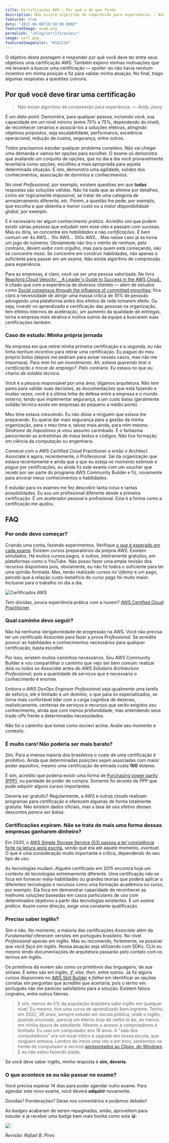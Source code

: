 ```yaml
---
title: Certificações AWS — Por quê e de que forma
description: Não existe algoritmo de compressão para experiência. — Andy Jassy
featured: true
date: "2022-04-08T10:50:00.000Z"
featuredImage: exam.png
permalink: "/blog/certificacoes/"
image: cert.png
featuredImageColor: "#1E2C54"
---
```


O objetivo desta postagem é responder por quê você deve ter entre seus objetivos uma certificação AWS. Também exploro minhas motivações que me levaram a buscar uma certificação — spoiler: eu não havia nenhum incentivo em minha posição e fiz para validar minha atuação. No final, trago algumas respostas a questões comuns.

## Por quê você deve tirar uma certificação

> Não existe algoritmo de compressão para experiência. — _Andy Jassy_

É um _data-point_. Demonstra, para qualquer pessoa, incluindo você, sua capacidade em um nível mínimo (entre 70% a 75%, dependendo do nível), de reconhecer cenários e associá-los a soluções efetivas, atingindo objetivos propostos, seja escalabilidade, performance, excelência operacional, redução de custos, segurança, entre outros.

Todos precisamos estudar qualquer problema complexo. Não vai chegar uma demanda e vamos ter opções para escolher. O exame só demonstra que avaliando um conjunto de opções, que no dia a dia você provavelmente levantaria como opções, escolheu a mais apropriada para aquela determinada situação. E isto, demonstra uma agilidade, solidez dos conhecimentos, associação de domínios e conhecimentos.

No nível _Professional_, por exemplo, existem questões em que **todas** respostas são soluções _válidas_. Não há nada que as elimine por detalhes, como ser logicamente impossível, se tratar de uma categoria de armazenamento diferente, etc. Porém, a questão lhe pede, por exemplo, que escolha a que obtenha o _menor custo_ ou a _maior disponibilidade global_, por exemplo.

E é necessário ter algum conhecimento _prático_. Acredito sim que podem existir várias pessoas que estudam sem esse viés e passam com sucesso. Mas eu diria, se concentre em _habilidades_ e não _certificações_. É bem comum ver 4x AWS... 10x AWS... 100x AWS... Mas nesse caso já se torna um jogo de números. Obviamente não tiro o mérito de nenhum, pelo contrário, devem exibir com orgulho, mas para quem está começando, não se concentre nisso. Se concentre em construir habilidades, não apenas o suficiente para passar em um exame. Não existe algoritmo de compressão para experiência.

Para as empresas, é claro, você vai ser uma pessoa valorizada. No livro [Reaching Cloud Velocity: _ A Leader's Guide to Success in the AWS Cloud_](https://amzn.to/3reoXev) é citado que com a experiência de diversos clientes — além de estudos como [Social consensus through the influence of committed minorities](https://arxiv.org/abs/1102.3931); fica clara a necessidade de atingir uma massa crítica de _10%_ de pessoas advogando uma plataforma antes dos efeitos de rede tomarem efeito. Ou seja, investir no aprendizado e certificação das pessoas na organização, tem efeitos internos de aceleração, um aumento da qualidade de entregas, torna a empresa mais atrativa e motiva outros da equipe a buscarem suas certificações também.

### Caso de estudo: Minha própria jornada

Na empresa em que retirei minha primeira certificação e a segunda, eu não tinha nenhum _incentivo_ para retirar uma certificação. Eu paguei do meu próprio bolso (depois me pediram para avisar nesses casos, mas não me importava). Para mim foi um _investimento_. _Ah, estava querendo tirar a certificação e trocar de emprego?_. Pelo contrário. Eu estava no que eu chamo de _solidão técnica_. 

Você é a pessoa responsável por uma área, digamos arquitetura. Não tem pares para validar suas decisões, as documentações que está fazendo e muitas vezes, você é a última linha de defesa entre a empresa e o mundo externo, tendo que implementar segurança, a um custo baixo (geralmente solidão técnica existe em empresas de pequeno a médio porte). 

Meu time estava crescendo. Eu não disse a ninguém que estava me preparando. Eu queria dar mais segurança para a gestão da minha organização, para o meu time e, talvez mais ainda, para mim mesmo. _Síndrome de impostores_ já virou assunto carimbado. É o fantasma percorrendo as entrelinhas de meus textos e códigos. Não tive formação em ciência da computação ou engenharia.

Comecei com o AWS Certified Cloud Practitioner e então o Architect Associate e agora, recentemente, o Professional. Saí da organização que estava recentemente e ainda que a que eu esteja no momento estimule e _pague_ por certificações, eu ainda fiz este exame com um voucher que recebi por ser parte do programa AWS Community Builder e fiz, novamente para ancorar meus conhecimentos e habilidades.

E estudar para os exames me fez descobrir tanta coisa e tantas possibilidades. Eu sou um profissional diferente desde a primeira certificação. É um acelerador pessoal e profissional. Esta é a forma como a certificação me ajudou. 

## FAQ

### Por onde devo começar?

Criando uma conta, fazendo experimentos. Verifique [o que é esperado em cada exame](https://aws.amazon.com/pt/certification/). Existem cursos preparatórios da própria AWS. Existem simulados. Há muitos cursos pagos, e outros, inteiramente gratuitos, em plataformas como o YouTube. Não posso fazer uma ampla revisão dos recursos disponíveis pois, obviamente, eu não fiz todos o suficiente para ter uma opinião formada. Mas, tendo realizado cursos no Udemy e um pago, percebi que a relação custo-benefício do curso pago foi muito maior. Inclusive para o trabalho no dia a dia.

![Certificados AWS](https://dev-to-uploads.s3.amazonaws.com/uploads/articles/2cdt29sye5eopay9qf44.png)

Tem dúvidas, pouca experiência prática com a nuvem? [AWS Certified Cloud Practitioner](https://aws.amazon.com/pt/certification/certified-cloud-practitioner/).

### Qual caminho devo seguir?

Não há nenhuma obrigatoriedade de progressão na AWS. Você não precisa ter um certificado _Associate_ para fazer a prova _Professional_. Se acredita possuir as habilidades e conhecimentos necessários para qualquer certificação, basta escolher. 

Por isso, existem muitos caminhos necessários. Sou AWS Community Builder e vou compartilhar o caminho que vejo ser bem comum: realizar dois ou todos os _Associate_ antes do _AWS Solutions Architecture Professional_, pois a quantidade de serviços que é necessário o conhecimento é enorme. 

Embora o _AWS DevOps Engineer Professional_ seja igualmente uma tarefa de esforço, ele é limitado a um domínio, o que para os especializados, se torna mais confortável lidar com a carga cognitiva de dezenas, realisticamente, centenas de serviços e recursos que serão exigidos seu conhecimento, ainda que com menos profundidade, mas entendendo seus trade-offs frente a determinadas necessidades. 

Não foi o caminho que tomei como escrevi acima. Avalie seu momento e contexto.

### É muito caro! Não poderia ser mais barato?

Sim. Para a imensa maioria dos brasileiros o custo de uma certificação é proibitivo. Ainda que determinadas posições sejam associadas com maior poder aquisitivo, mesmo uma certificação de entrada custa **100** doláres. 

E sim, acredito que poderia existir uma forma de [Purchasing power parity (PPP)](https://www.investopedia.com/updates/purchasing-power-parity-ppp/), ou paridade de poder de compra. Somente foi através de PPP que pude adquirir alguns cursos importantes.

Deveria ser gratuito? Regularmente, a AWS e outras clouds realizam programas para certificação e oferecem algumas de forma totalmente gratuita. Não existem dados oficiais, mas a taxa de uso efetivo desses descontos _parece ser baixa_.

### Certificações expiram. Não se trata de mais uma forma dessas empresas ganharem dinheiro?

Em 2020, o [AWS Simple Storage Service (S3) passou a ter consistência forte na leitura após escrita](https://aws.amazon.com/pt/blogs/aws/amazon-s3-update-strong-read-after-write-consistency/), sendo que era até aquele momento, _eventual_. O que é uma consideração muito importante e crítica, dependendo do seu tipo de uso. 

As tecnologias mudam. Alguém certificado em 2015 encontra hoje um contexto de tecnologias extremamente diferente. Uma certificação não se foca em fornecer meta-habilidades ou grandes teorias que poderá aplicar a diferentes tecnologias e recursos como uma formação acadêmica ou curso, por exemplo. Ela foca em demonstrar capacidade de reconhecer as melhores soluções baseadas em casos particulares de uso com determinados objetivos a partir das tecnologias existentes. É um _exame prático_. Assim como direção, exige uma constante qualificação.

### Preciso saber inglês?

Sim e não. No momento, a maioria das certificações _Associate_ além da _Fundamental_ oferecem versões em português brasileiro. No nível _Professional_ apenas em inglês. Mas eu recomendo, fortemente, se possível que _você faça em inglês_. Nossa atuação seja utilizando com SDKs, CLIs ou mesmo lendo documentações de arquitetura passarão pelo contato com os termos em inglês.

Os primitivos da nuvem são como os primitivos das linguagens, de sua sintaxe. E estes são em inglês, _if_, _else_, _then_, entre outros. Já fiz alguns cursos disponíveis no [AWS Skill Builder](https://explore.skillbuilder.aws/) e _falhei_ em identificar as opções corretas em perguntas que acreditei que acertaria, pois o termo em português não me pareceu satisfatório para a solução. Existem falsos cognatos, entre outros fatores.

> E sim, menos de 5% da população brasileira sabe inglês em qualquer nível. Eu mesmo, tive uma curva de aprendizado bem íngreme. Tenho, em 2022, _36 anos_, sempre estudei em escola pública, onde o inglês, _quando ensinado_, parecia um eterno _loop_ do verbo _to be_, ao menos em minha época de estudante. Mesmo o acesso a computadores é _limitado_. Eu _usei_ um computador aos 18 anos. A "sala dos computadores" era um local mítico e sagrado em nossa escola, que ninguém entrava. Lembro de irmos uma vez e em trios, sentarmos na frente do computador e sermos [apresentados ao Clippy, do Windows](https://en.wikipedia.org/wiki/Office_Assistant). E eu não estou fazendo piada.

Se você deve saber inglês, _minha_ resposta é **sim, deveria**.

### O que acontece se eu não passar no exame?

Você precisa esperar 14 dias para poder agendar outro exame. Para agendar este novo exame, você deverá **adquirir** novamente. 

Dúvidas? Ponderações? Deixe nos comentários e podemos debater!

As _badges_ acabaram de serem repaginadas, então, aproveitem para estudar e já receber uma badge bem mais bonita como esta 😀:

<a href="https://www.credly.com/badges/d01a5f09-39af-4848-91e4-fd93c379429b/public_url"><img src="https://images.credly.com/size/680x680/images/2d84e428-9078-49b6-a804-13c15383d0de/image.png" style="background-color:transparent !important" /></a>

_Revisão: Rafael B. Pires_